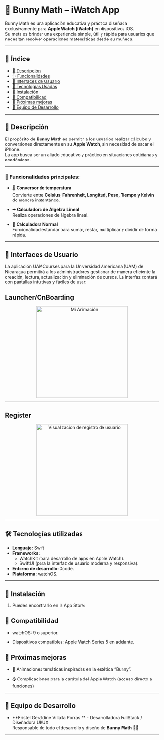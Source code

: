 # 🐰 Bunny Math – iWatch App  

Bunny Math es una aplicación educativa y práctica diseñada exclusivamente para **Apple Watch (iWatch)** en dispositivos iOS.  
Su meta es brindar una experiencia simple, útil y rápida para usuarios que necesitan resolver operaciones matemáticas desde su muñeca.  

---

## 📌 Índice
- [📖 Descripción](#-descripción)
- [✨ Funcionalidades  ](#-funcionalidades)
- [📱 Interfaces de Usuario](#-interfaces-de-usuario)
- [🔧 Tecnologías Usadas](#-tecnologías-usadas)
- [🚀 Instalación](#-instalación)
- [📱 Compatibilidad](#-compatiblidad)
- [📌 Próximas mejoras](#-próximas-mejoras)
- [👥 Equipo de Desarrollo](#-equipo-de-desarrollo)


---
## 📖 Descripción


El propósito de **Bunny Math** es permitir a los usuarios realizar cálculos y conversiones directamente en su **Apple Watch**, sin necesidad de sacar el iPhone.  
La app busca ser un aliado educativo y práctico en situaciones cotidianas y académicas.  

---

### 🎯 Funcionalidades principales:

- 🌡️ **Conversor de temperatura**  
  Convierte entre **Celsius, Fahrenheit, Longitud, Peso, Tiempo y Kelvin** de manera instantánea.  

- ➗ **Calculadora de Álgebra Lineal**  
  Realiza operaciones de álgebra lineal.  

- 🔢 **Calculadora Normal**  
  Funcionalidad estándar para sumar, restar, multiplicar y dividir de forma rápida.  

---

## 📱 Interfaces de Usuario

La aplicación UAMCourses para la Universidad Americana (UAM) de Nicaragua permitirá a los administradores gestionar de manera eficiente la creación, lectura, actualización y eliminación de cursos. La interfaz contará con pantallas intuitivas y fáciles de usar:

## Launcher/OnBoarding

<p align="center">
  <img src="Images/Onboarding.gif" alt="Mi Animación" width="300" heigth="400" />
</p>


---

## Register

<p align="center">
  <img src="Images/Register.gif" alt="Visualizacion de registro de usuario" width="300" heigth="400" />
</p>


---

## 🛠️ Tecnologías utilizadas  

- **Lenguaje:** Swift  
- **Frameworks:**  
  - WatchKit (para desarrollo de apps en Apple Watch).  
  - SwiftUI (para la interfaz de usuario moderna y responsiva).  
- **Entorno de desarrollo:** Xcode.  
- **Plataforma:** watchOS.  

---

## 🚀 Instalación

1. Puedes encontrarlo en la App Store: 

## 📱 Compatibilidad

- watchOS: 9 o superior.

- Dispositivos compatibles: Apple Watch Series 5 en adelante.

## 📌 Próximas mejoras

- 🎨 Animaciones temáticas inspiradas en la estética “Bunny”.

- ⌚ Complicaciones para la carátula del Apple Watch (acceso directo a funciones)

---
## 👥 Equipo de Desarrollo

- **Kristel Geraldine Villalta Porras ** - Desarrolladora FullStack / Diseñadora UI/UX  
  Responsable de todo el desarrollo y diseño de **Bunny Math** 🐰📱  

---
